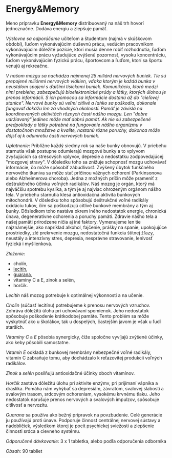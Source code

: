 Energy&Memory
=============

Meno prípravku **Energy&Memory** distribuovaný na náš trh hovorí jednoznačne.
Dodáva energiu a zlepšuje pamäť.

*Výslovne sa odporúčame* učiteľom a študentom (najmä v skúškovom období), ľuďom
vykonávajúcim duševnú prácu, vedúcim pracovníkom vykonávajúcim dôležité pozície,
ktorí musia denne robiť rozhodnutia, ľuďom vykonávajúcim prácu vyžadujúce
zvýšenú pozornosť, vysoku koncentráciu, ľuďom vykonávajúcim fyzickú prácu,
športovcom a ľuďom, ktorí sa športu venujú aj rekreačne.

*V našom mozgu sa nachádza najmenej 25 miliárd nervových buniek. Tie sú
prepojené miliónmi nervových vlákien, vďaka ktorým je každá bunka v neustálom
spojení s ďalšími tisíckami buniek. Komunikáciu, ktorá medzi nimi prebieha,
zabezpečujú bioelektronické prúdy a látky, ktorých úlohou je prenos informácií.
S ich pomocou sa informácie dostanú až do "cieľovej stanice". Nervové bunky sú
veľmi citlivé a ľahko sa poškodia, dokonale fungovať dokážu len za vhodných
okolností. Pamäť je závislá na koordinovaných aktivitách rôznych častí nášho
mozgu. Len "dobre udržiavaný" jedinec môže mať dobrú pamäť. Ak nie sú
zabezpečené predpoklady a látky potrebné na fungovanie nášho organizmu v
dostatočnom množstve a kvalite, nastanú rôzne poruchy, dokonca môže dôjsť aj k
odumretiu časti nervových buniek.*

*Uplatnenie*: Približne každý siedmy rok sa naše bunky obnovujú. V priebehu
starnutia však postupne odumierajú mozgové bunky a to vplyvom zvyšujúcich sa
stresových vplyvov, depresie a nedostatku zodpovedajúcej "mozgovej stravy". V
dôsledku toho sa znižuje schopnosť mozgu uchovávať informácie, čo môže spôsobiť
zábudlivosť. Zvýšený úbytok funkčného nervového tkaniva sa môže stať príčinou
vážnych ochorení (Parkinsonova alebo Alzheimerova choroba). Jedna z možných
príčin môže prameniť z deštrukčného účinku voľných radikálov. Náš mozog je
orgán, ktorý má najväčšiu spotrebu kyslíka, a tým je aj najviac ohrozeným
orgánom nášho tela. V priebehu starnutia klesá antioxidačná aktivita bunkových
mitochondrií. V dôsledku toho spôsobujú deštrukčné voľné radikály oxidáciu
tukov, čím sa poškodzujú citlivé bunkové membrány a tým aj bunky. Dôsledkom toho
nastáva okrem iného nedostatok energie, chronická únava, degeneratívne ochorenia
a poruchy pamäti. Zdravie nášho tela a našej pamäti prirodzene ničia aj iné
faktory. Vymenujeme len tie najznámejšie, ako napríklad alkohol, fajčenie,
prášky na spanie, upokojujúce prostriedky, zlé prekrvenie mozgu, nedostatočná
funkcia štítnej žľazy, neustály a intenzívny stres, depresia, nesprávne
stravovanie, lenivosť fyzická i myšlienková.

*Zloženie*:

* cholín,
* [lecitín](/sip/#p/soja-fazulova),
* [guarana](/sip/#p/guarana),
* vitamíny C a E, zinok a selén,
* horčík.

*Lecitín* náš mozog potrebuje k optimálnej výkonnosti a na učenie.

*Cholín* (súčasť lecitínu) potrebujeme k prenosu nervových vzruchov. Zohráva
dôležitú úlohu pri uchovávaní spomienok. Jeho nedostatok spôsobuje poškodenie
krátkodobej pamäte. Tento problém sa môže vyskytnúť ako u školákov, tak u
dospelých, častejším javom je však u ľudí starších.

*Vitamíny C* a *E* pôsobia synergicky, čiže spoločne vyvíjajú zvýšené účinky,
ako keby pôsobili samostatne.

*Vitamín E* odkladá z bunkovej membrány nebezpečné voľné radikály, vitamín C
zabraňuje tomu, aby dochádzalo k reťazovitej produkcii voľných radikálov.

*Zinok* a *selén* posilňujú antioxidačné účinky oboch vitamínov.

*Horčík* zastáva dôležitú úlohu pri aktivite enzýmv, pri prijímaní vápnika a
draslíka. Pomáha nám vyhýbať sa depresiám, závratom, svalovej slabosti a
svalovým trasom, srdcovým ochoreniam, vysokému krvnému tlaku. Jeho nedostatok
narušuje prenos nervových a svalových impulzov, spôsobuje citlivosť a nervozitu.

*Guarana* sa používa ako bežný prípravok na povzbudenie. Celé generácie ju
používajú proti únave. Podporuje činnosť centrálnej nervovej sústavy a
nadobličiek, výsledkom ktorej je pocit psychickej sviežosti a zlepšenie činnosti
srdca a cievneho systému.

*Odporučené dávkovanie*: 3 x 1 tabletka, alebo podľa odporučenia odborníka

*Obsah*: 90 tabliet

